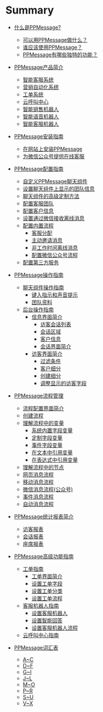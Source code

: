 

# Summary

* [什么是PPMessage?](README.md)
   * [可以用PPMessage做什么？](what-can-ppmessage-do.md)
   * [谁应该使用PPMessage？](who-should-use-ppmessage.md)
   * [PPMessage有哪些独特的功能？](unique-features.md)


* [PPMessage产品简介](part1/README.md)
   * [智能客服系统](part1/intelligent-customers-service-system.md)
   * [营销自动化系统](part1/marketing-autommation-system.md)
   * [工单系统](part1/ticket-system.md)
   * [云呼叫中心](part1/cloude-call-center.md)
   * [智能销售机器人](part1/intelligent-sales-robot.md)
   * [智能语音机器人](part1/intelligent-speech-robot.md)
   * [智能客服机器人](part1/intelligent-customer-service-robot.md)
   

* [PPMessage安装指南](part2/EMPLOY.md)
   * [在网站上安装PPMessage](part2/installation.md)
   * [为微信公众号提供在线客服](part2/register-team.md)
   

* [PPMessage配置指南](part3/configuration-guide.md)
   * [自定义PPMessage聊天组件](part3/README.md)
   * [设置聊天组件上显示的团队信息](part3/ppconsole/set-team-information.md)
   * [聊天组件的高级定制方法](part3/ppconsole/component-advanced-customization-methods.md)
   * [配置客服团队](part3/ppconsole/configure-customer-service-team.md)
   * [配置客户信息](part3/ppconsole/configure-customer-information.md)
   * [设置通过微信接收离线消息](part3/ppconsole/offline-message.md)
   * [配置内置流程](part3/ppconsole/build-in-process.md)
       * [客服分配]()
       * [主动邀请消息]()
       * [非工作时间离线消息]()
       * [配置微信公众号流程]()
   * [配置第三方服务](part3/ppconsole/configure-third-party-services.md)


* [PPMessage操作指南](part4/README.md)
   * [聊天组件操作指南](part4/component-operational.md)
       * [键入指示和声音提示](part4/voice-prompt.md)
       * [团队资料](part4/team-information.md)
   * [后台操作指南](part4/background-operation-guide.md)
       * [信息界面简介](part4/introduction-to-information-interface.md)
           * [访客会话列表](part4/visitor-session-list.md)
           * [会话区域](part4/session-area.md)
           * [客户信息](part4/customer-information.md)
           * [会话界面简介](part4/introduction-to-session-interface.md)
       * [访客界面简介](part4/introduction-to-visitor-interface.md)
           * [过滤条件](part4/filter-conditions.md)
           * [客户细分](part4/customer-segmentation.md)
           * [创建细分](part4/create-niche.md)
           * [调整显示的访客字段](part4/adjust-the-visitor-field-displed.md)


* [PPMessage流程管理](part5/READE.md)
   * [流程配置界面简介](part5/introduction-to-process-configuration-interface.md)
   * [创建流程](part5/create-a-process.md)    
   * [理解流程中的变量](part5/understand-the-variables-in-the-process.md)
       * [系统内置字段变量](part5/standard-field-variable.md)
       * [定制字段变量](part5/custom-field-variables.md)
       * [事件字段变量](part5/event-field-variable.md)
       * [在文本中引用变量](part5/reference-a-variable-in-the-text.md)
       * [在表达式中引用变量](part5/reference-a-variable-in-an-expression.md)
   * [理解流程中的节点](part5/understand-the-nodes-in-the-process.md)
   * [网页消息流程](part5/page-message-flow.md)
   * [移动消息流程](part5/mobile-message-flow.md)
   * [微信消息流程(公众号)]()
   * [事件消息流程](part5/event-process.md)
   * [自动消息流程]()


* [PPMessage统计报表简介]()
   * [访客报表]()
   * [会话报表]()
   * [座席报表]()


* [PPMessage高级功能指南](part7/README.md)
   * [工单指南]()
       * [工单界面简介]()
       * [设置工单字段]()
       * [设置工单分类]()
       * [设置工单流程]()
   * [客服机器人指南]()
       * [设置客服机器人]()
       * [设置智能回答]()
       * [设置客服机器人流程]()
   * [云呼叫中心指南]()

* [PPMessage词汇表](part8/README.md)
   * [A~C](part8/A-C.md)
   * [D~F](part8/D-F.md)
   * [G~I](part8/G-I.md)
   * [J~L](part8/J-L.md)
   * [M~O](part8/M-O.md)
   * [P~R](part8/P-R.md)
   * [S~U](part8/S-U.md)
   * [V~X](part8/V-X.md)
                        


   

